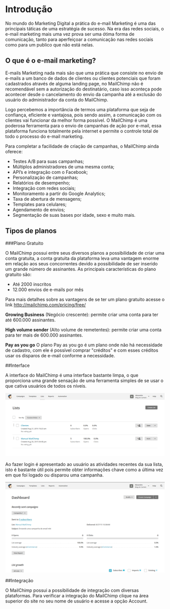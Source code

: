 # Introdução

No mundo do Marketing Digital a prática do e-mail Marketing é uma das principais táticas de uma estratégia de sucesso.
Na era das redes sociais, o e-mail marketing mais uma vez prova ser uma ótima forma de comunicação, tanto para aperfeiçoar a comunicação nas redes sociais como para um publico que não está nelas.


## O que é o e-mail marketing?


E-mails Marketing nada mais são que uma prática que consiste no envio de e-mails a um banco de dados de clientes ou clientes potenciais que foram cadastrados através de alguma landing page, no MailChimp não é recomendável sem a autorização do destinatário, caso isso aconteça pode acontecer desde o cancelamento do envio da campanha até a exclusão do usuário do administrador da conta do MailChimp.

Logo percebemos a importância de termos uma plataforma que seja de confiança, eficiente e vantajosa, pois sendo assim, a comunicação com os clientes vai funcionar da melhor forma possível.
O MailChimp é uma poderosa ferramenta para o envio de campanhas de ação por e-mail, essa plataforma funciona totalmente pela internet e permite o controle total de todo o processo do e-mail marketing.

Para completar a facilidade de criação de campanhas, o MailChimp ainda oferece:

* Testes A/B para suas campanhas;
* Múltiplos administradores de uma mesma conta;
* API’s e integração com o Facebook;
* Personalização de campanhas;
* Relatórios de desempenho;
* Integração com redes sociais;
* Monitoramento a partir do Google Analytics;
* Taxa de abertura de mensagens;
* Templates para celulares;
* Agendamento de envios;
* Segmentação de suas bases por idade, sexo e muito mais.

## Tipos de planos
###Plano Gratuito

O MailChimp possui entre seus diversos planos a possibilidade de criar uma conta gratuita, a conta gratuita da plataforma leva uma vantagem enorme em relação aos seus concorrentes devido a possibilidade de ser inserido um grande número de assinantes.
As principais características do plano gratuito são:

* Até 2000 inscritos
* 12.000 envios de e-mails por mês

Para mais detalhes sobre as vantagens de se ter um plano gratuito acesse o link http://mailchimp.com/pricing/free/

**Growing Business** (Negócio crescente): permite criar uma conta para ter até 600.000 assinantes.

**High volume sender** (Alto volume de remetentes): permite criar uma conta para ter mais de 600.000 assinantes.

**Pay as you go** O plano Pay as you go é um plano onde não há necessidade de cadastro, com ele é possível comprar "créditos" e com esses créditos usar os disparos de e-mail conforme a necessidade.

##Interface

A interface do MailChimp é uma interface bastante limpa, o que proporciona uma grande sensação de uma ferramenta simples de se usar o que cativa usuários de todos os níveis.

![](mailchimp-interface.png)

Ao fazer login é apresentado ao usuário as atividades recentes da sua lista, isto é bastante útil pois permite obter informações chave como a última vez em que foi logado ou disparou uma campanha.

![](mailchimp-interface_1.png)

##Integração

O MailChimp possui a possibilidade de integração com diversas plataformas. Para verificar a integração do MailChimp clique na área superior do site no seu nome de usuário e acesse a opção Account.

